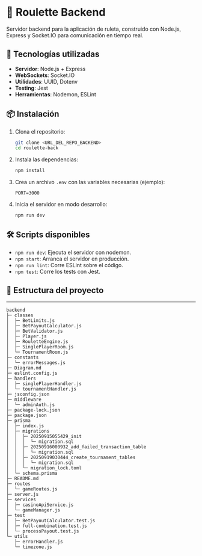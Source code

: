 # 🎲 Roulette Backend

Servidor backend para la aplicación de ruleta, construido con Node.js, Express y Socket.IO para comunicación en tiempo real.

## 🚀 Tecnologías utilizadas

- **Servidor**: Node.js + Express
- **WebSockets**: Socket.IO
- **Utilidades**: UUID, Dotenv
- **Testing**: Jest
- **Herramientas**: Nodemon, ESLint

## 📦 Instalación

1. Clona el repositorio:

   ```bash
   git clone <URL_DEL_REPO_BACKEND>
   cd roulette-back
   ```

2. Instala las dependencias:

   ```bash
   npm install
   ```

3. Crea un archivo `.env` con las variables necesarias (ejemplo):

   ```env
   PORT=3000
   ```

4. Inicia el servidor en modo desarrollo:
   ```bash
   npm run dev
   ```

## 🛠 Scripts disponibles

- `npm run dev`: Ejecuta el servidor con nodemon.
- `npm start`: Arranca el servidor en producción.
- `npm run lint`: Corre ESLint sobre el código.
- `npm test`: Corre los tests con Jest.

## 📂 Estructura del proyecto

---

```
backend
├─ classes
│  ├─ BetLimits.js
│  ├─ BetPayoutCalculator.js
│  ├─ BetValidator.js
│  ├─ Player.js
│  ├─ RouletteEngine.js
│  ├─ SinglePlayerRoom.js
│  └─ TournamentRoom.js
├─ constants
│  └─ errorMessages.js
├─ Diagram.md
├─ eslint.config.js
├─ handlers
│  ├─ singlePlayerHandler.js
│  └─ tournamentHandler.js
├─ jsconfig.json
├─ middleware
│  └─ adminAuth.js
├─ package-lock.json
├─ package.json
├─ prisma
│  ├─ index.js
│  ├─ migrations
│  │  ├─ 20250915055429_init
│  │  │  └─ migration.sql
│  │  ├─ 20250916000932_add_failed_transaction_table
│  │  │  └─ migration.sql
│  │  ├─ 20250919030444_create_tournament_tables
│  │  │  └─ migration.sql
│  │  └─ migration_lock.toml
│  └─ schema.prisma
├─ README.md
├─ routes
│  └─ gameRoutes.js
├─ server.js
├─ services
│  ├─ casinoApiService.js
│  └─ gameManager.js
├─ test
│  ├─ BetPayoutCalculator.test.js
│  ├─ full-combination.test.js
│  └─ processPayout.test.js
└─ utils
   ├─ errorHandler.js
   └─ timezone.js

```
